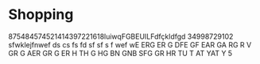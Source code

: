 # Shopping
875484574521414397221618luiwqFGBEUILFdfçkldfgd
34998729102
sfwklejfnwef
ds
cs
fs
fd
sf
sf
s
f
wef
wE
ERG
ER
G
DFE
GF
EAR
GA
RG
R
V
GR
G
AER
GR
G
ER
H
TH
G
HG
BN
GNB
SFG
GR
HR
TU
T
AT
YAT
Y
5

